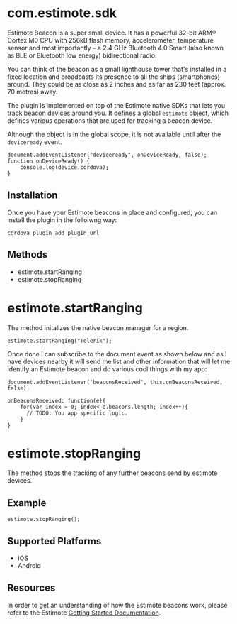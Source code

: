<!---
    Licensed to the Apache Software Foundation (ASF) under one
    or more contributor license agreements.  See the NOTICE file
    distributed with this work for additional information
    regarding copyright ownership.  The ASF licenses this file
    to you under the Apache License, Version 2.0 (the
    "License"); you may not use this file except in compliance
    with the License.  You may obtain a copy of the License at

      http://www.apache.org/licenses/LICENSE-2.0

    Unless required by applicable law or agreed to in writing,
    software distributed under the License is distributed on an
    "AS IS" BASIS, WITHOUT WARRANTIES OR CONDITIONS OF ANY
    KIND, either express or implied.  See the License for the
    specific language governing permissions and limitations
    under the License.
-->

# com.estimote.sdk

Estimote Beacon is a super small device. It has a powerful 32-bit ARM® Cortex M0 CPU with 256kB flash memory, accelerometer, temperature sensor and most importantly – a 2.4 GHz Bluetooth 4.0 Smart (also known as BLE or Bluetooth low energy) bidirectional radio.

You can think of the beacon as a small lighthouse tower that's installed in a fixed location and broadcasts its presence to all the ships (smartphones) around. They could be as close as 2 inches and as far as 230 feet (approx. 70 metres) away.

The plugin is implemented on top of the Estimote native SDKs that lets you track beacon devices around you. It defines a global `estimote` object, which defines various operations that are used for tracking a beacon device.

Although the object is in the global scope, it is not available until after the `deviceready` event.

    document.addEventListener("deviceready", onDeviceReady, false);
    function onDeviceReady() {
        console.log(device.cordova);
    }

## Installation

Once you have your Estimote beacons in place and configured, you can install the plugin in the folloiwng way:

    cordova plugin add plugin_url

## Methods

- estimote.startRanging
- estimote.stopRanging


# estimote.startRanging

The method initalizes the native beacon manager for a region.

    estimote.startRanging("Telerik");

Once done I can subscribe to the document event as shown below and as I have devices nearby it will send me list and other information that will let me identify an Estimote beacon and do various cool things with my app:

    document.addEventListener('beaconsReceived', this.onBeaconsReceived, false);

    onBeaconsReceived: function(e){
        for(var index = 0; index< e.beacons.length; index++){
          // TODO: You app specific logic.
        }
    }


# estimote.stopRanging

The method stops the tracking of any further beacons send by estimote devices.

## Example

    estimote.stopRanging();


## Supported Platforms

- iOS
- Android

## Resources

In order to get an understanding of how the Estimote beacons work, please refer to the Estimote [Getting Started Documentation](http://estimote.com/api/getting-started/intro-to-beacons.html).
